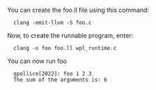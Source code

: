 You can create the foo.ll file using this command:

      clang -emit-llvm -S foo.c
Now, to create the runnable program, enter:

      clang -o foo foo.ll wpl_runtime.c
You can now run foo

      gpollice[2022]: foo 1 2 3
      The sum of the arguments is: 6
